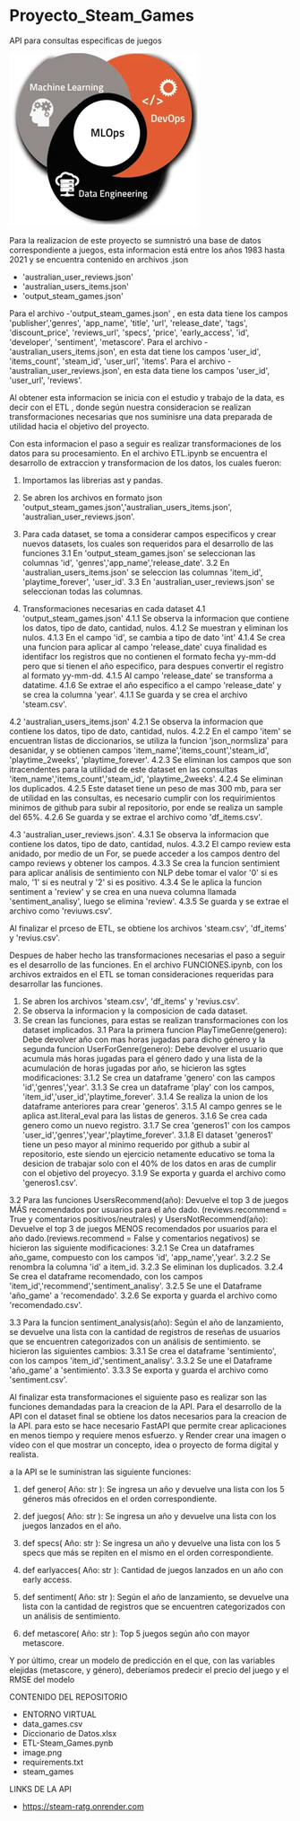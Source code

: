 # Proyecto_Steam_Games
API para consultas especificas de juegos


![Alt text](image.png)

Para la realizacion de este proyecto se sumnistró una base de datos correspondiente a juegos, esta informacion está entre los años 1983 hasta 2021 y se encuentra contenido en  archivos .json 
- 'australian_user_reviews.json'
- 'australian_users_items.json'
- 'output_steam_games.json'

Para el archivo -'output_steam_games.json' , en esta data tiene los campos 'publisher','genres', 'app_name', 'title', 'url', 'release_date', 'tags', 'discount_price', 'reviews_url', 'specs', 'price', 'early_access', 'id', 'developer', 'sentiment', 'metascore'.
Para el archivo - 'australian_users_items.json', en esta dat tiene los campos 'user_id', 'items_count', 'steam_id', 'user_url', 'items'.
Para el archivo - 'australian_user_reviews.json', en esta data tiene los campos 'user_id', 'user_url', 'reviews'.


Al obtener esta informacion se inicia con el estudio y trabajo de la data, es decir con el ETL  , donde según nuestra consideracion se realizan transformaciones necesarias que nos suminisre una data preparada de utilidad hacia el objetivo del proyecto.

Con esta informacion el paso a seguir es realizar  transformaciones de los datos para su procesamiento. En el archivo ETL.ipynb se encuentra el desarrollo de extraccion y transformacion de los datos, los cuales fueron:

1.  Importamos las librerias ast y pandas.

2.  Se abren los archivos en formato json 'output_steam_games.json','australian_users_items.json', 'australian_user_reviews.json'.

3.  Para cada dataset, se toma a considerar campos especificos y crear nuevos datasets, los cuales son requeridos para el  desarrollo de las funciones
3.1 En 'output_steam_games.json' se seleccionan las columnas 'id', 'genres','app_name','release_date'.
3.2 En 'australian_users_items.json' se seleccion las columnas 'item_id', 'playtime_forever', 'user_id'.
3.3 En 'australian_user_reviews.json' se seleccionan todas las columnas.

4. Transformaciones necesarias en cada dataset
4.1 'output_steam_games.json'
4.1.1 Se observa la informacion que contiene los datos, tipo de dato, cantidad, nulos.
4.1.2 Se muestran y eliminan los nulos.
4.1.3 En el campo 'id', se cambia a tipo de dato 'int'
4.1.4  Se crea una funcion para aplicar al campo 'release_date' cuya finalidad es identifacr los registros que no contienen el formato fecha yy-mm-dd pero que si tienen el año especifico, para despues convertir el registro  al formato yy-mm-dd.
4.1.5 Al campo 'release_date' se transforma a datatime.
4.1.6 Se extrae el año especifico a el campo 'release_date' y se crea la columna 'year'.
4.1.1 Se guarda y se crea el archivo 'steam.csv'.

4.2 'australian_users_items.json'
4.2.1 Se observa la informacion que contiene los datos, tipo de dato, cantidad, nulos.
4.2.2 En el campo 'item' se encuentran listas de diccionarios, se utiliza la funcion 'json_normsliza' para desanidar, y se obtienen campos 'item_name','items_count','steam_id', 'playtime_2weeks', 'playtime_forever'.
4.2.3 Se eliminan los campos que son itracendentes para la utilidad de este dataset en las consultas 'item_name','items_count','steam_id', 'playtime_2weeks'.
4.2.4 Se eliminan los duplicados.
4.2.5 Este dataset tiene un peso de mas 300 mb, para ser de utilidad en las consultas, es necesario cumplir con los requirimientos minimos de github para subir al repositorio, por ende se realiza un sample del 65%.
4.2.6 Se guarda y se extrae el archivo como 'df_items.csv'.

4.3 'australian_user_reviews.json'.
4.3.1 Se observa la informacion que contiene los datos, tipo de dato, cantidad, nulos.
4.3.2 El campo review esta anidado, por medio de un For, se puede acceder a los campos dentro del campo reviews y obtener los campos.
4.3.3 Se crea la funcion sentimient para  aplicar análisis de sentimiento con NLP 
debe tomar el valor '0' si es malo, '1' si es neutral y '2' si es positivo.
4.3.4 Se le aplica la funcion sentiment a 'review' y se crea en una nueva columna llamada 'sentiment_analisy', luego se elimina 'review'. 
4.3.5 Se guarda y se extrae el archivo como 'reviuws.csv'.

Al finalizar el prceso de ETL, se obtiene los archivos 'steam.csv', 'df_items' y 'revius.csv'.

Despues de haber hecho las transformaciones necesarias el paso a seguir es el desarrollo de las funciones. En el archivo FUNCIONES.ipynb, con los archivos extraidos en el ETL se toman consideraciones requeridas para desarrollar las funciones.

1. Se abren los archivos 'steam.csv', 'df_items' y 'revius.csv'.
2. Se observa la informacion y la composicion de cada dataset.
3. Se crean las funciones, para estas se realizan transformaciones con los dataset implicados.
3.1 Para la primera funcion PlayTimeGenre(genero): Debe devolver año con mas horas jugadas para dicho género y la segunda funcion UserForGenre(genero): Debe devolver el usuario que acumula más horas jugadas para el género dado y una lista de la acumulación de horas jugadas por año, se hicieron las sgtes modificaciones:
3.1.2 Se crea un dataframe 'genero' con las campos 'id','genres','year'.
3.1.3 Se crea un dataframe 'play' con los campos, 'item_id','user_id','playtime_forever'.
3.1.4 Se realiza la union de los dataframe anteriores para crear 'generos'.
3.1.5 Al campo genres se le aplica ast.literal_eval para las listas de generos.
3.1.6 Se crea cada genero como un nuevo registro.
3.1.7 Se crea 'generos1' con los campos 'user_id','genres','year','playtime_forever'.
3.1.8 El dataset 'generos1' tiene un peso mayor al minimo requerido por github a subir al repositorio, este siendo un ejercicio netamente educativo se toma la desicion de trabajar solo con el 40% de los datos en aras de cumplir con el objetivo del proyecyo.
3.1.9 Se exporta y guarda el archivo como 'generos1.csv'.

3.2 Para las funciones UsersRecommend(año): Devuelve el top 3 de juegos MÁS recomendados por usuarios para el año dado. (reviews.recommend = True y comentarios positivos/neutrales) y UsersNotRecommend(año): Devuelve el top 3 de juegos MENOS recomendados por usuarios para el año dado.(reviews.recommend = False y comentarios negativos) se hicieron las siguiente modificaciones:
3.2.1 Se Crea un dataframes año_game, compuesto con los campos 'id', 'app_name','year'.
3.2.2 Se renombra la columna 'id' a item_id.
3.2.3 Se eliminan los duplicados.
3.2.4 Se crea el dataframe recomendado, con los campos 'item_id','recommend','sentiment_analisy'.
3.2.5 Se une el Dataframe 'año_game' a 'recomendado'.
3.2.6 Se exporta y guarda el archivo como 'recomendado.csv'.

3.3 Para la funcion sentiment_analysis(año): Según el año de lanzamiento, se devuelve una lista con la cantidad de registros de reseñas de usuarios que se encuentren categorizados con un análisis de sentimiento. se hicieron las siguientes cambios:
3.3.1 Se crea el dataframe 'sentimiento', con los campos 'item_id','sentiment_analisy'.
3.3.2 Se une el Dataframe 'año_game' a 'sentimiento'.
3.3.3 Se exporta y guarda el archivo como 'sentiment.csv'.













Al finalizar esta transformaciones el siguiente paso es realizar son las funciones demandadas para la creacion de la API. Para el desarrollo de la API con el dataset final se obtiene los datos necesarios para la creacion de la API. para esto se hace necesario FastAPI que permite crear aplicaciones en menos tiempo y requiere menos esfuerzo. y Render crear una imagen o vídeo con el que mostrar un concepto, idea o proyecto de forma digital y realista.

a la API se le suministran las siguiente funciones:

 1. def genero( Año: str ): Se ingresa un año y devuelve una lista con los 5 géneros más ofrecidos en el orden correspondiente.

2. def juegos( Año: str ): Se ingresa un año y devuelve una lista con los juegos lanzados en el año.

3. def specs( Año: str ): Se ingresa un año y devuelve una lista con los 5 specs que más se repiten en el mismo en el orden correspondiente.

4. def earlyacces( Año: str ): Cantidad de juegos lanzados en un año con early access.

5. def sentiment( Año: str ): Según el año de lanzamiento, se devuelve una lista con la cantidad de registros que se encuentren categorizados con un análisis de sentimiento.

6. def metascore( Año: str ): Top 5 juegos según año con mayor metascore.

Y por último, crear un modelo de predicción en el que, con las variables elejidas (metascore, y género), deberíamos predecir el precio del juego y el RMSE del modelo

CONTENIDO DEL REPOSITORIO
- ENTORNO VIRTUAL
- data_games.csv
- Diccionario de Datos.xlsx
- ETL-Steam_Games.pynb
- image.png
- requirements.txt
- steam_games

LINKS DE LA API 

- https://steam-ratg.onrender.com



 
 



